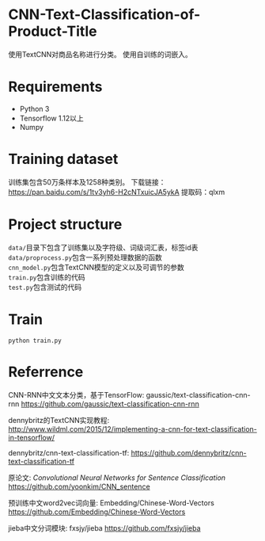 # CNN-Text-Classification-of-Product-Title
使用TextCNN对商品名称进行分类。
使用自训练的词嵌入。

# Requirements
* Python 3
* Tensorflow 1.12以上
* Numpy

# Training dataset
训练集包含50万条样本及1258种类别。
下载链接：https://pan.baidu.com/s/1tv3yh6-H2cNTxuicJA5ykA 
提取码：qlxm 

# Project structure 
`data/`目录下包含了训练集以及字符级、词级词汇表，标签id表   
`data/proprocess.py`包含一系列预处理数据的函数   
`cnn_model.py`包含TextCNN模型的定义以及可调节的参数   
`train.py`包含训练的代码   
`test.py`包含测试的代码   

# Train
    python train.py

# Referrence
CNN-RNN中文文本分类，基于TensorFlow: gaussic/text-classification-cnn-rnn https://github.com/gaussic/text-classification-cnn-rnn

dennybritz的TextCNN实现教程: http://www.wildml.com/2015/12/implementing-a-cnn-for-text-classification-in-tensorflow/

dennybritz/cnn-text-classification-tf: https://github.com/dennybritz/cnn-text-classification-tf

原论文: *Convolutional Neural Networks for Sentence Classification* https://github.com/yoonkim/CNN_sentence

预训练中文word2vec词向量: Embedding/Chinese-Word-Vectors https://github.com/Embedding/Chinese-Word-Vectors

jieba中文分词模块: fxsjy/jieba https://github.com/fxsjy/jieba

